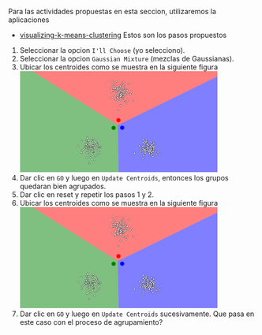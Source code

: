 Para las actividades propuestas en esta seccion, utilizaremos la aplicaciones
- [visualizing-k-means-clustering](https://www.naftaliharris.com/blog/visualizing-k-means-clustering/)
Estos son los pasos propuestos
1. Seleccionar la opcion `I'll Choose` (yo selecciono).
2. Seleccionar la opcion `Gaussian Mixture` (mezclas de Gaussianas).
3. Ubicar los centroides como se muestra en la siguiente figura
<img src="https://raw.githubusercontent.com/cgl-itm/HerramientasIA/main/assets/Kmeans01.png" alt="drawing" style="width:400px;"/> <br>
4. Dar clic en `GO` y luego en `Update Centroids`, entonces los grupos quedaran bien agrupados.
5. Dar clic en reset y repetir los pasos 1 y 2.
6. Ubicar los centroides como se muestra en la siguiente figura
<img src="https://raw.githubusercontent.com/cgl-itm/HerramientasIA/main/assets/Kmeans01.png" alt="drawing" style="width:400px;"/> <br>
7. Dar clic en `GO` y luego en `Update Centroids` sucesivamente. Que pasa en este caso con el proceso de agrupamiento?
